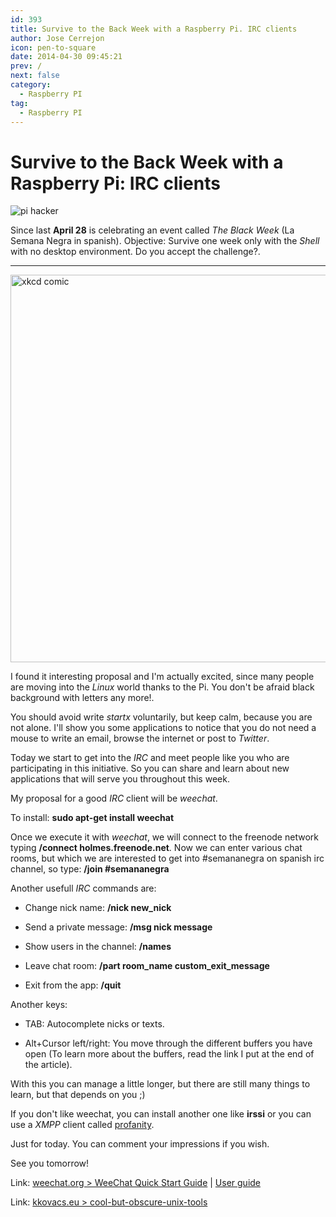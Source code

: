 ```yaml
---
id: 393
title: Survive to the Back Week with a Raspberry Pi. IRC clients
author: Jose Cerrejon
icon: pen-to-square
date: 2014-04-30 09:45:21
prev: /
next: false
category:
  - Raspberry PI
tag:
  - Raspberry PI
---
```


# Survive to the Back Week with a Raspberry Pi: IRC clients

![pi hacker](/images/pi_hack.jpg)

Since last **April 28** is celebrating an event called *The Black Week* (La Semana Negra in spanish). Objective: Survive one week only with the *Shell* with no desktop environment. Do you accept the challenge?.

- - -
<img src="http://imgs.xkcd.com/comics/tar.png" alt="xkcd comic" width="620px">

I found it interesting proposal and I'm actually excited, since many people are moving into the *Linux* world thanks to the Pi. You don't be afraid black background with letters any more!.

You should avoid write *startx* voluntarily, but keep calm, because you are not alone. I'll show you some applications to notice that you do not need a mouse to write an email, browse the internet or post to *Twitter*.

Today we start to get into the *IRC* and meet people like you who are participating in this initiative. So you can share and learn about new applications that will serve you throughout this week.

My proposal for a good *IRC* client will be *weechat*.

To install: **sudo apt-get install weechat**

Once we execute it with *weechat*, we will connect to the freenode network typing **/connect holmes.freenode.net**. Now we can enter various chat rooms, but which we are interested to get into #semananegra on spanish irc channel, so type: **/join #semananegra**

Another usefull *IRC* commands are:

* Change nick name: **/nick new_nick**

* Send a private message: **/msg nick message**

* Show users in the channel: **/names**

* Leave chat room: **/part room_name custom_exit_message**

* Exit from the app: **/quit**

Another keys:

* TAB: Autocomplete nicks or texts.

* Alt+Cursor left/right: You move through the different buffers you have open (To learn more about the buffers, read the link I put at the end of the article).

With this you can manage a little longer, but there are still many things to learn, but that depends on you ;)

If you don't like weechat, you can install another one like **irssi** or you can use a *XMPP* client called [profanity](http://www.profanity.im/index.html).

Just for today. You can comment your impressions if you wish.

See you tomorrow!


Link: [weechat.org > WeeChat Quick Start Guide](http://www.weechat.org/files/doc/devel/weechat_quickstart.en.html) | [User guide](http://www.weechat.org/files/doc/stable/weechat_user.en.html)

Link: [kkovacs.eu > cool-but-obscure-unix-tools](http://kkovacs.eu/cool-but-obscure-unix-tools)